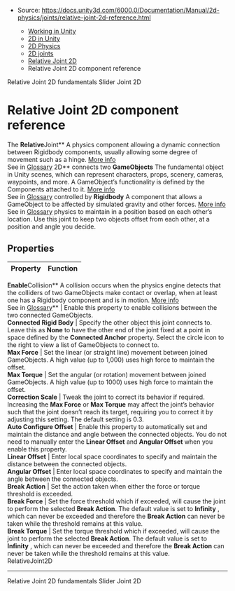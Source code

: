 * Source: https://docs.unity3d.com/6000.0/Documentation/Manual/2d-physics/joints/relative-joint-2d-reference.html

  * [Working in Unity](https://docs.unity3d.com/6000.0/Documentation/Manual/working-in-unity.html)
  * [2D in Unity](https://docs.unity3d.com/6000.0/Documentation/Manual/Unity2D.html)
  * [2D Physics](https://docs.unity3d.com/6000.0/Documentation/Manual/2d-physics/2d-physics.html)
  * [2D joints](https://docs.unity3d.com/6000.0/Documentation/Manual/2d-physics/joints/2d-joints-landing.html)
  * [Relative Joint 2D](https://docs.unity3d.com/6000.0/Documentation/Manual/2d-physics/joints/relative-joint-2d-landing.html)
  * Relative Joint 2D component reference


[](https://docs.unity3d.com/6000.0/Documentation/Manual/2d-physics/joints/relative-joint-2d-fundamentals.html)
Relative Joint 2D fundamentals
[](https://docs.unity3d.com/6000.0/Documentation/Manual/2d-physics/joints/slider-joint-2d-landing.html)
Slider Joint 2D
# Relative Joint 2D component reference
The **Relative**Joint** A physics component allowing a dynamic connection between Rigidbody components, usually allowing some degree of movement such as a hinge. [More info](https://docs.unity3d.com/6000.0/Documentation/Manual/Joints.html)  
See in [Glossary](https://docs.unity3d.com/6000.0/Documentation/Manual/Glossary.html#joint) 2D** connects two **GameObjects** The fundamental object in Unity scenes, which can represent characters, props, scenery, cameras, waypoints, and more. A GameObject’s functionality is defined by the Components attached to it. [More info](https://docs.unity3d.com/6000.0/Documentation/Manual/class-GameObject.html)  
See in [Glossary](https://docs.unity3d.com/6000.0/Documentation/Manual/Glossary.html#GameObject) controlled by **Rigidbody** A component that allows a GameObject to be affected by simulated gravity and other forces. [More info](https://docs.unity3d.com/6000.0/Documentation/Manual/class-Rigidbody.html)  
See in [Glossary](https://docs.unity3d.com/6000.0/Documentation/Manual/Glossary.html#Rigidbody) physics to maintain in a position based on each other’s location. Use this joint to keep two objects offset from each other, at a position and angle you decide.
## Properties
**Property** | **Function**  
---|---  
**Enable**Collision** A collision occurs when the physics engine detects that the colliders of two GameObjects make contact or overlap, when at least one has a Rigidbody component and is in motion. [More info](https://docs.unity3d.com/6000.0/Documentation/Manual/CollidersOverview.html)  
See in [Glossary](https://docs.unity3d.com/6000.0/Documentation/Manual/Glossary.html#Collision)** | Enable this property to enable collisions between the two connected GameObjects.  
**Connected Rigid Body** | Specify the other object this joint connects to. Leave this as **None** to have the other end of the joint fixed at a point in space defined by the **Connected Anchor** property. Select the circle icon to the right to view a list of GameObjects to connect to.  
**Max Force** | Set the linear (or straight line) movement between joined GameObjects. A high value (up to 1,000) uses high force to maintain the offset.  
**Max Torque** | Set the angular (or rotation) movement between joined GameObjects. A high value (up to 1000) uses high force to maintain the offset.  
**Correction Scale** | Tweak the joint to correct its behavior if required. Increasing the **Max Force** or **Max Torque** may affect the joint’s behavior such that the joint doesn’t reach its target, requiring you to correct it by adjusting this setting. The default setting is 0.3.  
**Auto Configure Offset** | Enable this property to automatically set and maintain the distance and angle between the connected objects. You do not need to manually enter the **Linear Offset** and **Angular Offset** when you enable this property.  
**Linear Offset** | Enter local space coordinates to specify and maintain the distance between the connected objects.  
**Angular Offset** | Enter local space coordinates to specify and maintain the angle between the connected objects.  
**Break Action** | Set the action taken when either the force or torque threshold is exceeded.  
**Break Force** | Set the force threshold which if exceeded, will cause the joint to perform the selected **Break Action**. The default value is set to **Infinity** , which can never be exceeded and therefore the **Break Action** can never be taken while the threshold remains at this value.  
**Break Torque** | Set the torque threshold which if exceeded, will cause the joint to perform the selected **Break Action**. The default value is set to **Infinity** , which can never be exceeded and therefore the **Break Action** can never be taken while the threshold remains at this value.  
RelativeJoint2D
* * *
[](https://docs.unity3d.com/6000.0/Documentation/Manual/2d-physics/joints/relative-joint-2d-fundamentals.html)
Relative Joint 2D fundamentals
[](https://docs.unity3d.com/6000.0/Documentation/Manual/2d-physics/joints/slider-joint-2d-landing.html)
Slider Joint 2D
